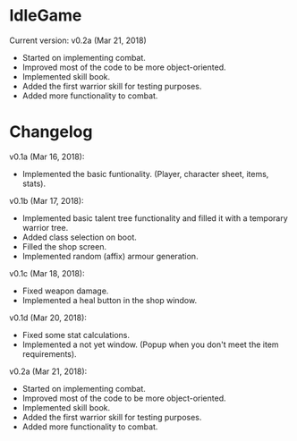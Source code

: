# IdleGame
Current version: v0.2a (Mar 21, 2018)
* Started on implementing combat.
* Improved most of the code to be more object-oriented.
* Implemented skill book.
* Added the first warrior skill for testing purposes.
* Added more functionality to combat.

# Changelog
v0.1a (Mar 16, 2018):
* Implemented the basic funtionality. (Player, character sheet, items, stats).

v0.1b (Mar 17, 2018):
* Implemented basic talent tree functionality and filled it with a temporary warrior tree.
* Added class selection on boot.
* Filled the shop screen.
* Implemented random (affix) armour generation.

v0.1c (Mar 18, 2018):
* Fixed weapon damage.
* Implemented a heal button in the shop window.

v0.1d (Mar 20, 2018):
* Fixed some stat calculations.
* Implemented a not yet window. (Popup when you don't meet the item requirements).

v0.2a (Mar 21, 2018):
* Started on implementing combat.
* Improved most of the code to be more object-oriented.
* Implemented skill book.
* Added the first warrior skill for testing purposes.
* Added more functionality to combat.
